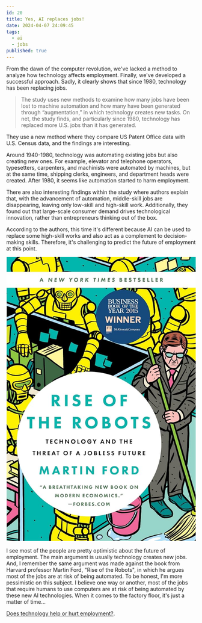 ```yaml
---
id: 20
title: Yes, AI replaces jobs!
date: 2024-04-07 24:09:45
tags: 
  - ai
  - jobs
published: true
---
```


From the dawn of the computer revolution, we've lacked a method to analyze how technology affects employment. Finally, we've developed a successful approach. Sadly, it clearly shows that since 1980, technology has been replacing jobs.

> The study uses new methods to examine how many jobs have been lost to machine automation and how many have been generated through “augmentation,” in which technology creates new tasks. On net, the study finds, and particularly since 1980, technology has replaced more U.S. jobs than it has generated.

They use a new method where they compare US Patent Office data with U.S. Census data, and the findings are interesting.

Around 1940-1980, technology was automating existing jobs but also creating new ones. For example, elevator and telephone operators, typesetters, carpenters, and machinists were automated by machines, but at the same time, shipping clerks, engineers, and department heads were created. After 1980, it seems like automation started to harm employment.

There are also interesting findings within the study where authors explain that, with the advancement of automation, middle-skill jobs are disappearing, leaving only low-skill and high-skill work. Additionally, they found out that large-scale consumer demand drives technological innovation, rather than entrepreneurs thinking out of the box.

According to the authors, this time it's different because AI can be used to replace some high-skill works and also act as a complement to decision-making skills. Therefore, it's challenging to predict the future of employment at this point. 

![Rise of robots](./rise-of-robots-book.png)

I see most of the people are pretty optimistic about the future of employment. The main argument is usually technology creates new jobs. And, I remember the same argument was made against the book from Harvard professor Martin Ford, "Rise of the Robots", in which he argues most of the jobs are at risk of being automated. To be honest, I'm more pessimistic on this subject. I believe one way or another, most of the jobs that require humans to use computers are at risk of being automated by these new AI technologies. When it comes to the factory floor, it's just a matter of time...

[Does technology help or hurt employment?](https://news.mit.edu/2024/does-technology-help-or-hurt-employment-0401?utm_campaign=Artificial%2BIntelligence%2BWeekly&utm_medium=web&utm_source=Artificial_Intelligence_Weekly_379).
